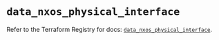 # `data_nxos_physical_interface`

Refer to the Terraform Registry for docs: [`data_nxos_physical_interface`](https://registry.terraform.io/providers/ciscodevnet/nxos/0.5.10/docs/data-sources/physical_interface).
